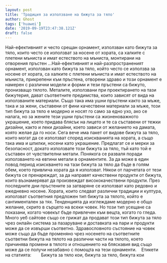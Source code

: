 ```yaml
---
layout: post
title: 'Традиция за използване на бижута за тяло'
author: Ghost
tags: ['huawei']
date: '2019-09-19T23:47:38.121Z'
draft: false
---
```


Най-ефективният и често срещан орнамент, използван като бижута за тяло, които често се използват за носене от хората, са халките с плетени мъниста и имат естеството на мъниста, монтирани на отворения пръстен ...Най-ефективният и най-разпространеният орнамент, използван като бижута за тяло, който често се използва за носене от хората, са халките с плетени мъниста и имат естеството на мъниста, прикрепени към пръстена, отворени здраво и този орнамент е намерен с различни модели и форми и тези пръстени са бижуто, пронизващо тялото. Металите, използвани при проектирането на тази бижутерия, дават съответните предимства, които зависят от вида на използваните материали. Също така има ушни пръстени както за мъже, така и за жени, съставени от фини качествени материали за мъже, този тип бижута за тяло е модерно и носят го само за едно ухо, ако се налага, но за жените тези ушни пръстени са жизненоважното украшение, което придава блясък на лицето и те са съставени от тежки дизайни, както и леки дизайни, което зависи от желанието на дамата, която желае да го носи. Сега вече има пакет от видове бижута за тяло, които могат да се използват според изискванията на хората, а също така има и шпилки, носени като украшение. Предлагат се и мерки за безопасност, докато използвате този бижута за тяло, тъй като той е съставен от чувствителни метали. Понякога се разваля поради използването на евтини метали в орнаментите. За да може в един повод период изискването на тази бижута за тяло да бъде в голям обем, което привлича хората да я използват. Някои от парчетата от тези бижута се пренареждат, за да направят качествени продукти от бижута, които възнамеряват да произвеждат висококачествени продукти. През последните дни пръстените за затваряне се използват като редовно и ежедневно носене. Хората, които следват различни традиции и култура, използват съответния предложен тип бижута за тялото, който е сантиментален за тях. Тенденцията да изглеждаме модерно е общо желание, скрито в сърцето на всеки човек. Но този тип усещане са показани, когато човекът бъде привлечен към вещта, когато го гледа. Много уеб сайтове също се грижат да продават този тип бижута за тяло чрез онлайн система за пазаруване и доставката на пари и продукти може да се извърши съответно. Здравословното състояние на човек може също да бъде променяно чрез носенето на съответните съответни бижута на тялото на различни части на тялото, което причинява промени в тялото и отношението на бляскавия вид също може да се получи незабавно с помощта на тези орнаменти.    Етикети на статията:        Бижута за тяло кои, бижута за тяло, бижута кои
